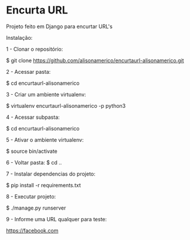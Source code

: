 # Encurta URL
Projeto feito em Django para encurtar URL's

Instalação:

1 - Clonar o repositório:

$ git clone https://github.com/alisonamerico/encurtaurl-alisonamerico.git

2 - Acessar pasta:

$ cd encurtaurl-alisonamerico

3 - Criar um ambiente virtualenv:

$ virtualenv encurtaurl-alisonamerico -p python3

4 - Acessar subpasta:

$ cd encurtaurl-alisonamerico

5 - Ativar o ambiente virtualenv:

$ source bin/activate

6 - Voltar pasta:
$ cd ..

7 - Instalar dependencias do projeto:

$ pip install -r requirements.txt

8 - Executar projeto:

$ ./manage.py runserver

9 - Informe uma URL qualquer para teste:

https://facebook.com
